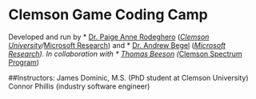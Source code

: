 # Clemson Game Coding Camp

Developed and run by * [Dr. Paige Anne Rodeghero](paigerodeghero.com) (*[Clemson University](http://www.clemson.edu/)/*[Microsoft Research](https://www.microsoft.com/en-us/research/)) and * [Dr. Andrew Begel](https://andrewbegel.com/) (*[Microsoft Research](http://www.clemson.edu/)).  In collaboration with * [Thomas Beeson](https://www.clemson.edu/academics/studentaccess/contact-us.html) (*[Clemson Spectrum Program](https://www.clemson.edu/academics/studentaccess/autism-transition.html))

##Instructors:
James Dominic, M.S. (PhD student at Clemson University)
Connor Phillis (industry software engineer)
